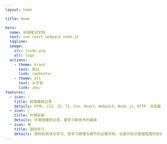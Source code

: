 ```yaml
---
layout: home

title: Home

hero:
  name: 前端笔记文档
  text: vue react webpack node.js
  tagline: 
  image:
    src: /code.png
    alt: logo
  actions:
    - theme: brand
      text: 笔记
      link: /webnote/
    - theme: alt
      text: 关于我
      link: /me/
features:
  - icon: ⚡️ 
    title: 前端基础记录
    details: HTML、CSS、JS、TS、Vue、React、Webpack、Node.js、HTTP、浏览器
  - icon: 🖖
    title: 环境安装
    details: 环境搭建的记录，是学习新技术的基础
  - icon: 🛠️
    title: 源码学习
    details: 源码的阅读与学习，是学习原理与细节的必要手段，也是对知识掌握程度的检验
---
```



<!-- <VercelAnalytics /> -->
